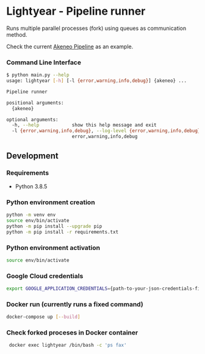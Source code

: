 # Lightyear - Pipeline runner

Runs multiple parallel processes (fork) using queues as communication method.

Check the current [Akeneo Pipeline](https://gitlab.com/chalhoub-data/lightyear/-/tree/master/lightyear/clients/akeneo)
as an example.

### Command Line Interface

```sh
$ python main.py --help
usage: lightyear [-h] [-l {error,warning,info,debug}] {akeneo} ...

Pipeline runner

positional arguments:
  {akeneo}

optional arguments:
  -h, --help            show this help message and exit
  -l {error,warning,info,debug}, --log-level {error,warning,info,debug}
                        error,warning,info,debug
```

## Development

### Requirements

- Python 3.8.5

### Python environment creation

```sh
python -m venv env
source env/bin/activate
python -m pip install --upgrade pip
python -m pip install -r requirements.txt
```

### Python environment activation

```sh
source env/bin/activate
```

### Google Cloud credentials

```sh
export GOOGLE_APPLICATION_CREDENTIALS={path-to-your-json-credentials-file}
```

### Docker run (currently runs a fixed command)

```sh
docker-compose up [--build]
```

### Check forked proceses in Docker container

```sh
 docker exec lightyear /bin/bash -c 'ps fax'
```
